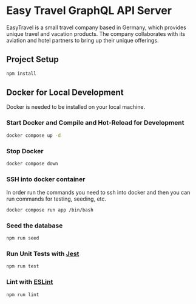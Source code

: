# Easy Travel GraphQL API Server

EasyTravel is a small travel company based in Germany, which provides unique travel and vacation products. The company collaborates with its aviation and hotel partners to bring up their unique offerings.

## Project Setup

```sh
npm install
```

## Docker for Local Development

Docker is needed to be installed on your local machine.

### Start Docker and Compile and Hot-Reload for Development

```sh
docker compose up -d
```

### Stop Docker

```sh
docker compose down
```

### SSH into docker container

In order run the commands you need to ssh into docker and then you can run commands for testing, seeding, etc.

```sh
docker compose run app /bin/bash
```

### Seed the database

```sh
npm run seed
```

### Run Unit Tests with [Jest](https://jestjs.io/)

```sh
npm run test
```

### Lint with [ESLint](https://eslint.org/)

```sh
npm run lint
```
